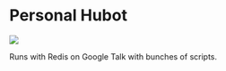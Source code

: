 # Personal Hubot
![](https://travis-ci.org/xslim/hubot.svg)

Runs with Redis on Google Talk with bunches of scripts.
